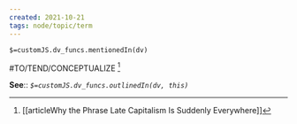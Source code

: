 ```yaml
---
created: 2021-10-21
tags: node/topic/term
---
```

`$=customJS.dv_funcs.mentionedIn(dv)`

 #TO/TEND/CONCEPTUALIZE [^1]

**See**::
*`$=customJS.dv_funcs.outlinedIn(dv, this)`* 

[^1]: [[articleWhy the Phrase Late Capitalism Is Suddenly Everywhere]] 

